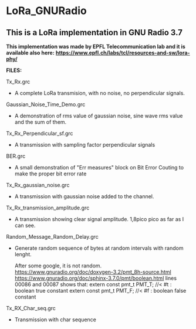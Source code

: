 # LoRa_GNURadio

## This is a LoRa implementation in GNU Radio 3.7

**This implementation was made by EPFL Telecommunication lab and it is available also here:**
**https://www.epfl.ch/labs/tcl/resources-and-sw/lora-phy/**


**FILES:**

Tx_Rx.grc
- A complete LoRa transmision, with no noise, no perpendicular signals.

Gaussian_Noise_Time_Demo.grc
- A demonstration of rms value of gaussian noise, sine wave rms value and the sum of them.

Tx_Rx_Perpendicular_sf.grc
- A transmission with sampling factor perpendicular signals

BER.grc
- A small demonstration of "Err measures" block on Bit Error Couting to make the proper bit error rate

Tx_Rx_gaussian_noise.grc
- A transmission with gaussian noise added to the channel.

Tx_Rx_transmission_amplitude.grc
- A transmission showing clear signal amplitude. 1,8pico pico as far as I can see.

Random_Message_Random_Delay.grc
- Generate random sequence of bytes at random intervals with random lenght.

	After some google, it is not random.
	https://www.gnuradio.org/doc/doxygen-3.2/pmt_8h-source.html
	https://www.gnuradio.org/doc/sphinx-3.7.0/pmt/boolean.html
	lines 00086 and 00087 shows that:
	extern const pmt_t PMT_T;       //< \#t : boolean true constant
	extern const pmt_t PMT_F;       //< \#f : boolean false constant 

Tx_RX_Char_seq.grc
- Transmission with char sequence
